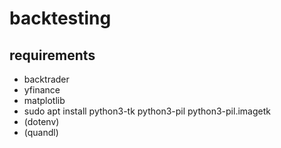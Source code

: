 # backtesting

## requirements
- backtrader
- yfinance
- matplotlib
- sudo apt install python3-tk python3-pil python3-pil.imagetk
- (dotenv)
- (quandl)
